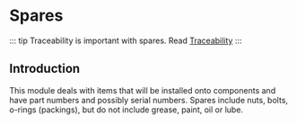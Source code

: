 # Spares

::: tip
Traceability is important with spares. Read [Traceability](/stores/#traceability)
:::

## Introduction

This module deals with items that will be installed onto components and have part numbers and possibly serial numbers. Spares include nuts, bolts, o-rings (packings), but do not include grease, paint, oil or lube.

